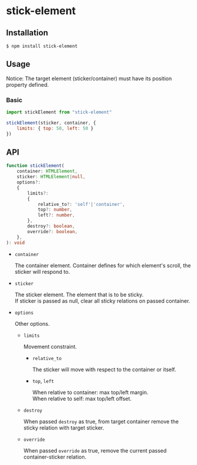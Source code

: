 # stick-element

## Installation

`$ npm install stick-element`

## Usage

Notice: The target element (sticker/container) must have its position property defined.

### Basic
```js
import stickElement from "stick-element"

stickElement(sticker, container, {
    limits: { top: 50, left: 50 }
})
```

## API

```ts
function stickElement(
    container: HTMLElement,
    sticker: HTMLElement|null,
    options?:
    {
        limits?:
        {
            relative_to?: 'self'|'container',
            top?: number,
            left?: number,
        },
        destroy?: boolean,
        override?: boolean,
    },
): void
```

- `container`

    The container element. Container defines for which element's scroll, the sticker will respond to.

- `sticker`

    The sticker element. The element that is to be sticky.  
    If sticker is passed as null, clear all sticky relations on passed container.

- `options`

    Other options.

    - `limits`
    
        Movement constraint.

        - `relative_to`
        
            The sticker will move with respect to the container or itself.
        
        - `top`, `left`
        
            When relative to container: max top/left margin.  
            When relative to self: max top/left offset.

    - `destroy`
    
        When passed `destroy` as true, from target container remove the sticky relation with target sticker.
    
    - `override`

        When passed `override` as true, remove the current passed container-sticker relation.
